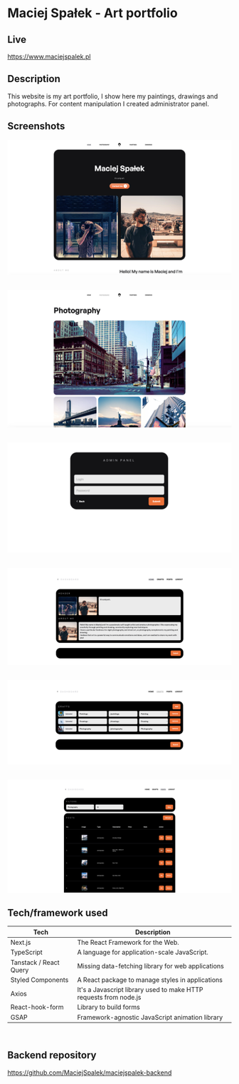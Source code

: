 # Maciej Spałek - Art portfolio

## Live

<https://www.maciejspalek.pl>

## Description

This website is my art portfolio, I show here my paintings, drawings and photographs. For content manipulation I created administrator panel.

## Screenshots

![Screenshot](src/assets/readme/header.png)
&nbsp;

![Screenshot](src/assets/readme/photography.png)
&nbsp;

![Screenshot](src/assets/readme/login_page.png)
&nbsp;

![Screenshot](src/assets/readme/home.png)
&nbsp;

![Screenshot](src/assets/readme/crafts.png)

&nbsp;
![Screenshot](src/assets/readme/posts.png)

## Tech/framework used

| Tech                   | Description                                                       |
| ---------------------- | ----------------------------------------------------------------- |
| Next.js                | The React Framework for the Web.                                  |
| TypeScript             | A language for application-scale JavaScript.                      |
| Tanstack / React Query | Missing data-fetching library for web applications                |
| Styled Components      | A React package to manage styles in applications                  |
| Axios                  | It's a Javascript library used to make HTTP requests from node.js |
| React-hook-form        | Library to build forms                                            |
| GSAP                   | Framework-agnostic JavaScript animation library                   |

&nbsp;

## Backend repository

<https://github.com/MaciejSpalek/maciejspalek-backend>
